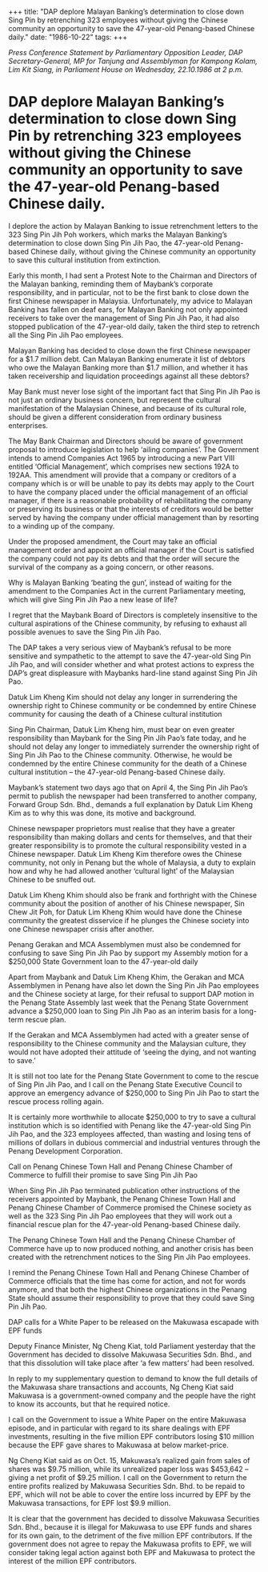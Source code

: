 +++ 
title: "DAP deplore Malayan Banking’s determination to close down Sing Pin by retrenching 323 employees without giving the Chinese community an opportunity to save the 47-year-old Penang-based Chinese daily."
date: "1986-10-22"
tags:
+++

_Press Conference Statement by Parliamentary Opposition Leader, DAP Secretary-General, MP for Tanjung and Assemblyman for Kampong Kolam, Lim Kit Siang, in Parliament House on Wednesday, 22.10.1986 at 2 p.m._
 
# DAP deplore Malayan Banking’s determination to close down Sing Pin by retrenching 323 employees without giving the Chinese community an opportunity to save the 47-year-old Penang-based Chinese daily.

I deplore the action by Malayan Banking to issue retrenchment letters to the 323 Sing Pin Jih Poh workers, which marks the Malayan Banking’s determination to close down Sing Pin Jih Pao, the 47-year-old Penang-based Chinese daily, without giving the Chinese community an opportunity to save this cultural institution from extinction.</u>

Early this month, I had sent a Protest Note to the Chairman and Directors of the Malayan banking, reminding them of Maybank’s corporate responsibility, and in particular, not to be the first bank to close down the first Chinese newspaper in Malaysia. Unfortunately, my advice to Malayan Banking has fallen on deaf ears, for Malayan Banking not only appointed receivers to take over the management of Sing Pin Jih Pao, it had also stopped publication of the 47-year-old daily, taken the third step to retrench all the Sing Pin Jih Pao employees.

Malayan Banking has decided to close down the first Chinese newspaper for a $1.7 million debt. Can Malayan Banking enumerate it list of debtors who owe the Malayan Banking more than $1.7 million, and whether it has taken receivership and liquidation proceedings against all these debtors?

May Bank must never lose sight of the important fact that Sing Pin Jih Pao is not just an ordinary business concern, but represent the cultural manifestation of the Malaysian Chinese, and because of its cultural role, should be given a different consideration from ordinary business enterprises.

The May Bank Chairman and Directors should be aware of government proposal to introduce legislation to help ‘ailing companies’. The Government intends to amend Companies Act 1965 by introducing a new Part VIII entitled ‘Official Management’, which comprises new sections 192A to 192AA. This amendment will provide that a company or creditors of a company which is or will be unable to pay its debts may apply to the Court to have the company placed under the official management of an official manager, if there is a reasonable probability of rehabilitating the company or preserving its business or that the interests of creditors would be better served by having the company under official management than by resorting to a winding up of the company. 

Under the proposed amendment, the Court may take an official management order and appoint an official manager if the Court is satisfied the company could not pay its debts and that the order will secure the survival of the company as a going concern, or other reasons.

Why is Malayan Banking ‘beating the gun’, instead of waiting for the amendment to the Companies Act in the current Parliamentary meeting, which will give Sing Pin Jih Pao a new lease of life?

 I regret that the Maybank Board of Directors is completely insensitive to the cultural aspirations of the Chinese community, by refusing to exhaust all possible avenues to save the Sing Pin Jih Pao.

The DAP takes a very serious view of Maybank’s refusal to be more sensitive and sympathetic to the attempt to save the 47-year-old Sing Pin Jih Pao, and will consider whether and what protest actions to express the DAP’s great displeasure with Maybanks hard-line stand against Sing Pin Jih Pao.

Datuk Lim Kheng Kim should not delay any longer in surrendering the ownership right to Chinese community or be condemned by entire Chinese community for causing the death of a Chinese cultural institution

Sing Pin Chairman, Datuk Lim Kheng him, must bear on even greater responsibility than Maybank for the Sing Pin Jih Pao’s fate today, and he should not delay any longer to immediately surrender the ownership right of Sing Pin Jih Pao to the Chinese community. Otherwise, he would be condemned by the entire Chinese community for the death of a Chinese cultural institution – the 47-year-old Penang-based Chinese daily.

Maybank’s statement two days ago that on April 4, the Sing Pin Jih Pao’s permit to publish the newspaper had been transferred to another company, Forward Group Sdn. Bhd., demands a full explanation by Datuk Lim Kheng Kim as to why this was done, its motive and background.

Chinese newspaper proprietors must realise that they have a greater responsibility than making dollars and cents for themselves, and that their greater responsibility is to promote the cultural responsibility vested in a Chinese newspaper. Datuk Lim Kheng Kim therefore owes the Chinese community, not only in Penang but the whole of Malaysia, a duty to explain how and why he had allowed another ‘cultural light’ of the Malaysian Chinese to be snuffed out.

Datuk Lim Kheng Khim should also be frank and forthright with the Chinese community about the position of another of his Chinese newspaper, Sin Chew Jit Poh, for Datuk Lim Kheng Khim would have done the Chinese community the greatest disservice if he plunges the Chinese society into one Chinese newspaper crisis after another.

Penang Gerakan and MCA Assemblymen must also be condemned for confusing to save Sing Pin Jih Pao by support my Assembly motion for a $250,000 State Government loan to the 47-year-old daily

Apart from Maybank and Datuk Lim Kheng Khim, the Gerakan and MCA Assemblymen in Penang have also let down the Sing Pin Jih Pao employees and the Chinese society at large, for their refusal to support DAP motion in the Penang State Assembly last week that the Penang State Government advance a $250,000 loan to Sing Pin Jih Pao as an interim basis for a long-term rescue plan.

If the Gerakan and MCA Assemblymen had acted with a greater sense of responsibility to the Chinese community and the Malaysian culture, they would not have adopted their attitude of ‘seeing the dying, and not wanting to save.’

It is still not too late for the Penang State Government to come to the rescue of Sing Pin Jih Pao, and I call on the Penang State Executive Council to approve an emergency advance of $250,000 to Sing Pin Jih Pao to start the rescue process rolling again.

It is certainly more worthwhile to allocate $250,000 to try to save a cultural institution which is so identified with Penang like the 47-year-old Sing Pin Jih Pao, and the 323 employees affected, than wasting and losing tens of millions of dollars in dubious commercial and industrial ventures through the Penang Development Corporation.

Call on Penang Chinese Town Hall and Penang Chinese Chamber of Commerce to fulfill their promise to save Sing Pin Jih Pao

When Sing Pin Jih Pao terminated publication other instructions of the receivers appointed by Maybank, the Penang Chinese Town Hall and Penang Chinese Chamber of Commerce promised the Chinese society as well as the 323 Sing Pin Jih Pao employees that they will work out a financial rescue plan for the 47-year-old Penang-based Chinese daily.

The Penang Chinese Town Hall and the Penang Chinese Chamber of Commerce have up to now produced nothing, and another crisis has been created with the retrenchment notices to the Sing Pin Jih Pao employees.

I remind the Penang Chinese Town Hall and Penang Chinese Chamber of Commerce officials that the time has come for action, and not for words anymore, and that both the highest Chinese organizations in the Penang State should assume their responsibility to prove that they could save Sing Pin Jih Pao.

DAP calls for a White Paper to be released on the Makuwasa escapade with EPF funds

Deputy Finance Minister, Ng Cheng Kiat, told Parliament yesterday that the Government has decided to dissolve Makuwasa Securities Sdn. Bhd., and that this dissolution will take place after ‘a few matters’ had been resolved.

In reply to my supplementary question to demand to know the full details of the Makuwasa share transactions and accounts, Ng Cheng Kiat said Makuwasa is a government-owned company and the people have the right to know its accounts, but that he required notice.

I call on the Government to issue a White Paper on the entire Makuwasa episode, and in particular with regard to its share dealings with EPF investments, resulting in the five million EPF contributors losing $10 million because the EPF gave shares to Makuwasa at below market-price.

Ng Cheng Kiat said as on Oct. 15, Makuwasa’s realized gain from sales of shares was $9.75 million, while its unrealized paper loss was $453,642 – giving a net profit of $9.25 million. I call on the Government to return the entire profits realized by Makuwasa Securities Sdn. Bhd. to be repaid to EPF, which will not be able to cover the entire loss incurred by EPF by the Makuwasa transactions, for EPF lost $9.9 million.

It is clear that the government has decided to dissolve Makuwasa Securities Sdn. Bhd., because it is illegal for Makuwasa to use EPF funds and shares for its own gain, to the detriment of the five million EPF contributors. If the government does not agree to repay the Makuwasa profits to EPF, we will consider taking legal action against both EPF and Makuwasa to protect the interest of the million EPF contributors.
 
